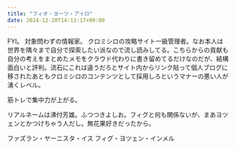 ```yaml
---
title: "フィオ・ヨーツ・アイロ"
date: 2024-12-20T14:13:17+09:00
---
```

FYI。
対象問わずの情報家。
クロミシロの攻略サイト一級管理者。なお本人は世界を隅々まで自分で探索したい派なので流し読みしてる。こちらからの貢献も自分の考えをまとめたメモをクラウド代わりに書き留めてるだけなのだが、結構面白いと評判。流石にこれは違うだろとサイト内からリンク貼って個人ブログに移されたあともクロミシロのコンテンツとして採用しろというマナーの悪い人が湧くレベル。

筋トレで集中力が上がる。

リアルネームは沸付芳雄。ふつつきよしお。フィグと何も関係ないが、まあヨツェンとかつけちゃう人だし。無花果好きだったから。

ファズラン・ヤーニスタ・イス
フィグ・ヨツェン・インメル
